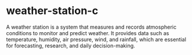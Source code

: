 # weather-station-c
 A weather station is a system that measures and records atmospheric conditions to monitor and predict weather. It provides data such as temperature, humidity, air pressure, wind, and rainfall, which are essential for forecasting, research, and daily decision-making.
